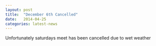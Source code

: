 ```yaml
---
layout: post
title:  "December 6th Cancelled"
date:   2014-04-25
categories: latest-news
---
```

Unfortunately saturdays meet has been cancelled due to wet weather
